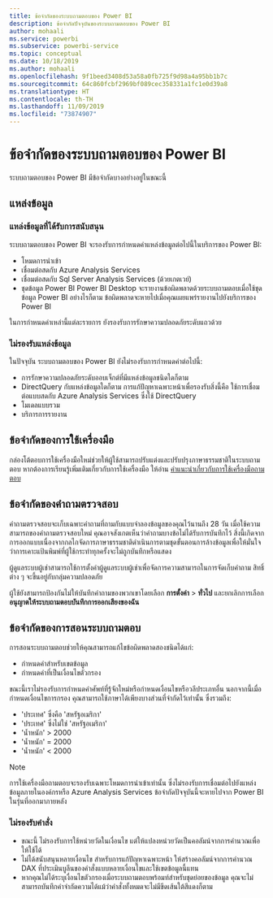 ```yaml
---
title: ข้อจำกัดของระบบถามตอบของ Power BI
description: ข้อจำกัดปัจจุบันของระบบถามตอบของ Power BI
author: mohaali
ms.service: powerbi
ms.subservice: powerbi-service
ms.topic: conceptual
ms.date: 10/18/2019
ms.author: mohaali
ms.openlocfilehash: 9f1beed3408d53a58a0fb725f9d98a4a95bb1b7c
ms.sourcegitcommit: 64c860fcbf2969bf089cec358331a1fc1e0d39a8
ms.translationtype: HT
ms.contentlocale: th-TH
ms.lasthandoff: 11/09/2019
ms.locfileid: "73874907"
---
```

# <a name="limitations-of-power-bi-qa"></a>ข้อจำกัดของระบบถามตอบของ Power BI

ระบบถามตอบของ Power BI มีข้อจำกัดบางอย่างอยู่ในขณะนี้

## <a name="data-sources"></a>แหล่งข้อมูล

### <a name="supported-data-sources"></a>แหล่งข้อมูลที่ได้รับการสนับสนุน

ระบบถามตอบของ Power BI จะรองรับการกำหนดค่าแหล่งข้อมูลต่อไปนี้ในบริการของ Power BI:

- โหมดการนำเข้า
- เชื่อมต่อสดกับ Azure Analysis Services
- เชื่อมต่อสดกับ Sql Server Analysis Services (ด้วยเกตเวย์)
- ชุดข้อมูล Power BI Power BI Desktop จะรายงานข้อผิดพลาดด้วยระบบถามตอบเมื่อใช้ชุดข้อมูล Power BI อย่างไรก็ตาม ข้อผิดพลาดจะหายไปเมื่อคุณเผยแพร่รายงานไปยังบริการของ Power BI

ในการกำหนดค่าเหล่านี้แต่ละรายการ ยังรองรับการรักษาความปลอดภัยระดับแถวด้วย

### <a name="data-sources-not-supported"></a>ไม่รองรับแหล่งข้อมูล

ในปัจจุบัน ระบบถามตอบของ Power BI ยังไม่รองรับการกำหนดค่าต่อไปนี้:

- การรักษาความปลอดภัยระดับออบเจ็กต์ที่มีแหล่งข้อมูลชนิดใดก็ตาม
- DirectQuery กับแหล่งข้อมูลใดก็ตาม การแก้ปัญหาเฉพาะหน้าเพื่อรองรับสิ่งนี้คือ ใช้การเชื่อมต่อแบบสดกับ Azure Analysis Services ซึ่งใช้ DirectQuery
- โมเดลแบบรวม
- บริการการรายงาน 

## <a name="tooling-limitations"></a>ข้อจำกัดของการใช้เครื่องมือ

กล่องโต้ตอบการใช้เครื่องมือใหม่ช่วยให้ผู้ใช้สามารถปรับแต่งและปรับปรุงภาษาธรรมชาติในระบบถามตอบ หากต้องการเรียนรู้เพิ่มเติมเกี่ยวกับการใช้เครื่องมือ ให้อ่าน [คำแนะนำเกี่ยวกับการใช้เครื่องมือถามตอบ](q-and-a-tooling-intro.md)

## <a name="review-question-limitations"></a>ข้อจำกัดของคำถามตรวจสอบ

คำถามตรวจสอบจะเก็บเฉพาะคำถามที่ถามกับแบบจำลองข้อมูลของคุณไว้นานถึง 28 วัน เมื่อใช้ความสามารถของคำถามตรวจสอบใหม่ คุณอาจสังเกตเห็นว่าคำถามบางข้อไม่ได้รับการบันทึกไว้ สิ่งนี้เกิดจากการออกแบบเนื่องจากกลไกจัดการภาษาธรรมชาติดำเนินการตามชุดขั้นตอนการล้างข้อมูลเพื่อให้มั่นใจว่าการเคาะแป้นพิมพ์ที่ผู้ใช้กระทำทุกครั้งจะไม่ถูกบันทึกหรือแสดง

ผู้ดูแลระบบผู้เช่าสามารถใช้การตั้งค่าผู้ดูแลระบบผู้เช่าเพื่อจัดการความสามารถในการจัดเก็บคำถาม สิทธิ์ต่าง ๆ จะขึ้นอยู่กับกลุ่มความปลอดภัย 

ผู้ใช้ยังสามารถป้องกันไม่ให้บันทึกคำถามของพวกเขาโดยเลือก **การตั้งค่า** > **ทั่วไป** และยกเลิกการเลือก **อนุญาตให้ระบบถามตอบบันทึกการออกเสียงของฉัน** 

## <a name="teach-qa-limitations"></a>ข้อจำกัดของการสอนระบบถามตอบ

การสอนระบบถามตอบช่วยให้คุณสามารถแก้ไขข้อผิดพลาดสองชนิดได้แก่:

- กำหนดคำสำหรับเขตข้อมูล
- กำหนดคำที่เป็นเงื่อนไขตัวกรอง

ขณะนี้เราไม่รองรับการกำหนดคำศัพท์ที่รู้จักใหม่หรือกำหนดเงื่อนไขหรือวลีประเภทอื่น นอกจากนี้เมื่อกำหนดเงื่อนไขการกรอง คุณสามารถใช้ภาษาได้เพียงบางส่วนที่จำกัดไว้เท่านั้น ซึ่งรวมถึง:

- 'ประเทศ' ซึ่งคือ 'สหรัฐอเมริกา'
- 'ประเทศ' ซึ่งไม่ใช่ 'สหรัฐอเมริกา'
- 'น้ำหนัก' > 2000
- 'น้ำหนัก' = 2000
- 'น้ำหนัก' < 2000

> [!NOTE]
> การใช้เครื่องมือถามตอบจะรองรับเฉพาะโหมดการนำเข้าเท่านั้น ซึ่งไม่รองรับการเชื่อมต่อไปยังแหล่งข้อมูลภายในองค์กรหรือ Azure Analysis Services ข้อจำกัดปัจจุบันนี้จะหายไปจาก Power BI ในรุ่นที่ออกมาภายหลัง

### <a name="statements-not-supported"></a>ไม่รองรับคำสั่ง

- ขณะนี้ ไม่รองรับการใช้หน่วยวัดในเงื่อนไข แต่ให้แปลงหน่วยวัดเป็นคอลัมน์จากการคำนวณเพื่อให้ใช้ได้
- ไม่ได้สนับสนุนหลายเงื่อนไข สำหรับการแก้ปัญหาเฉพาะหน้า ให้สร้างคอลัมน์จากการคำนวณ DAX ที่ประเมินบูลีนของคำสั่งแบบหลายเงื่อนไขและใช้เขตข้อมูลนี้แทน
- หากคุณไม่ได้ระบุเงื่อนไขตัวกรองเมื่อระบบถามตอบพร้อมท์สำหรับชุดย่อยของข้อมูล คุณจะไม่สามารถบันทึกคำจำกัดความได้แม้ว่าคำสั่งทั้งหมดจะไม่มีขีดเส้นใต้สีแดงก็ตาม
